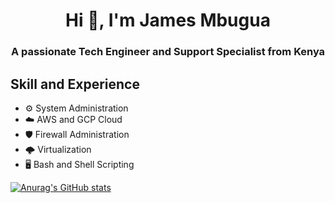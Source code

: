 <h1 align="center">Hi 👋, I'm James Mbugua</h1>
<h3 align="center">A passionate Tech Engineer and Support Specialist from Kenya</h3>


## Skill and Experience
- :gear: System Administration
- :cloud: AWS and GCP Cloud
- :shield: Firewall Administration
- :cloud_with_lightning: Virtualization
- :desktop_computer: Bash and Shell Scripting



[![Anurag's GitHub stats](https://github-readme-stats.vercel.app/api?username=mbuguajay)](https://github.com/mbuguajay/github-readme-stats)
